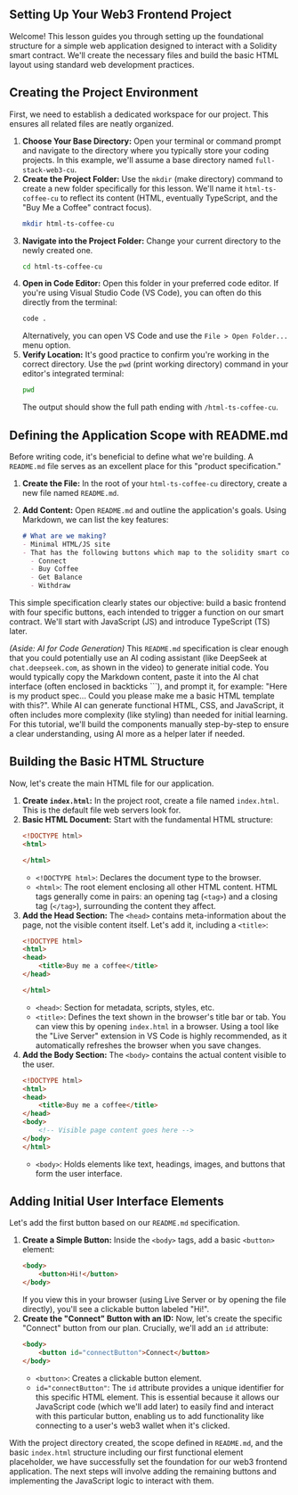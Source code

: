 ## Setting Up Your Web3 Frontend Project

Welcome! This lesson guides you through setting up the foundational structure for a simple web application designed to interact with a Solidity smart contract. We'll create the necessary files and build the basic HTML layout using standard web development practices.

## Creating the Project Environment

First, we need to establish a dedicated workspace for our project. This ensures all related files are neatly organized.

1.  **Choose Your Base Directory:** Open your terminal or command prompt and navigate to the directory where you typically store your coding projects. In this example, we'll assume a base directory named `full-stack-web3-cu`.
2.  **Create the Project Folder:** Use the `mkdir` (make directory) command to create a new folder specifically for this lesson. We'll name it `html-ts-coffee-cu` to reflect its content (HTML, eventually TypeScript, and the "Buy Me a Coffee" contract focus).
    ```bash
    mkdir html-ts-coffee-cu
    ```
3.  **Navigate into the Project Folder:** Change your current directory to the newly created one.
    ```bash
    cd html-ts-coffee-cu
    ```
4.  **Open in Code Editor:** Open this folder in your preferred code editor. If you're using Visual Studio Code (VS Code), you can often do this directly from the terminal:
    ```bash
    code .
    ```
    Alternatively, you can open VS Code and use the `File > Open Folder...` menu option.
5.  **Verify Location:** It's good practice to confirm you're working in the correct directory. Use the `pwd` (print working directory) command in your editor's integrated terminal:
    ```bash
    pwd
    ```
    The output should show the full path ending with `/html-ts-coffee-cu`.

## Defining the Application Scope with README.md

Before writing code, it's beneficial to define what we're building. A `README.md` file serves as an excellent place for this "product specification."

1.  **Create the File:** In the root of your `html-ts-coffee-cu` directory, create a new file named `README.md`.
2.  **Add Content:** Open `README.md` and outline the application's goals. Using Markdown, we can list the key features:

    ```markdown
    # What are we making?
    - Minimal HTML/JS site
    - That has the following buttons which map to the solidity smart contract:
      - Connect
      - Buy Coffee
      - Get Balance
      - Withdraw
    ```

This simple specification clearly states our objective: build a basic frontend with four specific buttons, each intended to trigger a function on our smart contract. We'll start with JavaScript (JS) and introduce TypeScript (TS) later.

*(Aside: AI for Code Generation)*
This `README.md` specification is clear enough that you could potentially use an AI coding assistant (like DeepSeek at `chat.deepseek.com`, as shown in the video) to generate initial code. You would typically copy the Markdown content, paste it into the AI chat interface (often enclosed in backticks ```), and prompt it, for example: "Here is my product spec... Could you please make me a basic HTML template with this?". While AI can generate functional HTML, CSS, and JavaScript, it often includes more complexity (like styling) than needed for initial learning. For this tutorial, we'll build the components manually step-by-step to ensure a clear understanding, using AI more as a helper later if needed.

## Building the Basic HTML Structure

Now, let's create the main HTML file for our application.

1.  **Create `index.html`:** In the project root, create a file named `index.html`. This is the default file web servers look for.
2.  **Basic HTML Document:** Start with the fundamental HTML structure:
    ```html
    <!DOCTYPE html>
    <html>

    </html>
    ```
    *   `<!DOCTYPE html>`: Declares the document type to the browser.
    *   `<html>`: The root element enclosing all other HTML content. HTML tags generally come in pairs: an opening tag (`<tag>`) and a closing tag (`</tag>`), surrounding the content they affect.
3.  **Add the Head Section:** The `<head>` contains meta-information about the page, not the visible content itself. Let's add it, including a `<title>`:
    ```html
    <!DOCTYPE html>
    <html>
    <head>
        <title>Buy me a coffee</title>
    </head>

    </html>
    ```
    *   `<head>`: Section for metadata, scripts, styles, etc.
    *   `<title>`: Defines the text shown in the browser's title bar or tab. You can view this by opening `index.html` in a browser. Using a tool like the "Live Server" extension in VS Code is highly recommended, as it automatically refreshes the browser when you save changes.
4.  **Add the Body Section:** The `<body>` contains the actual content visible to the user.
    ```html
    <!DOCTYPE html>
    <html>
    <head>
        <title>Buy me a coffee</title>
    </head>
    <body>
        <!-- Visible page content goes here -->
    </body>
    </html>
    ```
    *   `<body>`: Holds elements like text, headings, images, and buttons that form the user interface.

## Adding Initial User Interface Elements

Let's add the first button based on our `README.md` specification.

1.  **Create a Simple Button:** Inside the `<body>` tags, add a basic `<button>` element:
    ```html
    <body>
        <button>Hi!</button>
    </body>
    ```
    If you view this in your browser (using Live Server or by opening the file directly), you'll see a clickable button labeled "Hi!".
2.  **Create the "Connect" Button with an ID:** Now, let's create the specific "Connect" button from our plan. Crucially, we'll add an `id` attribute:
    ```html
    <body>
        <button id="connectButton">Connect</button>
    </body>
    ```
    *   `<button>`: Creates a clickable button element.
    *   `id="connectButton"`: The `id` attribute provides a unique identifier for this specific HTML element. This is essential because it allows our JavaScript code (which we'll add later) to easily find and interact with this particular button, enabling us to add functionality like connecting to a user's web3 wallet when it's clicked.

With the project directory created, the scope defined in `README.md`, and the basic `index.html` structure including our first functional element placeholder, we have successfully set the foundation for our web3 frontend application. The next steps will involve adding the remaining buttons and implementing the JavaScript logic to interact with them.